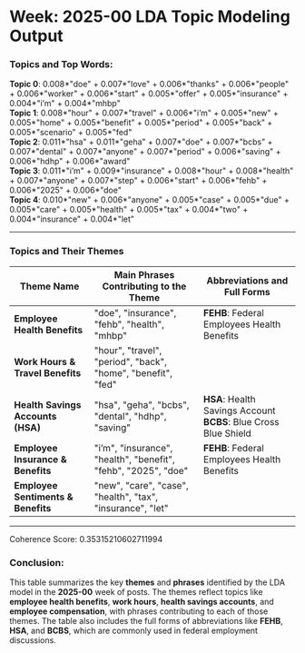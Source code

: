 # Week: 2025-00 LDA Topic Modeling Output

### Topics and Top Words:

**Topic 0**: 0.008*"doe" + 0.007*"love" + 0.006*"thanks" + 0.006*"people" + 0.006*"worker" + 0.006*"start" + 0.005*"offer" + 0.005*"insurance" + 0.004*"i’m" + 0.004*"mhbp"  
**Topic 1**: 0.008*"hour" + 0.007*"travel" + 0.006*"i’m" + 0.005*"new" + 0.005*"home" + 0.005*"benefit" + 0.005*"period" + 0.005*"back" + 0.005*"scenario" + 0.005*"fed"  
**Topic 2**: 0.011*"hsa" + 0.011*"geha" + 0.007*"doe" + 0.007*"bcbs" + 0.007*"dental" + 0.007*"anyone" + 0.007*"period" + 0.006*"saving" + 0.006*"hdhp" + 0.006*"award"  
**Topic 3**: 0.011*"i’m" + 0.009*"insurance" + 0.008*"hour" + 0.008*"health" + 0.007*"anyone" + 0.007*"step" + 0.006*"start" + 0.006*"fehb" + 0.006*"2025" + 0.006*"doe"  
**Topic 4**: 0.010*"new" + 0.006*"anyone" + 0.005*"case" + 0.005*"due" + 0.005*"care" + 0.005*"health" + 0.005*"tax" + 0.004*"two" + 0.004*"insurance" + 0.004*"let"  

---

### Topics and Their Themes

| **Theme Name**                         | **Main Phrases Contributing to the Theme**                                                      | **Abbreviations and Full Forms** |
|----------------------------------------|------------------------------------------------------------------------------------------------|----------------------------------|
| **Employee Health Benefits**           | "doe", "insurance", "fehb", "health", "mhbp"                                                    | **FEHB**: Federal Employees Health Benefits |
| **Work Hours & Travel Benefits**       | "hour", "travel", "period", "back", "home", "benefit", "fed"                                     |                                  |
| **Health Savings Accounts (HSA)**      | "hsa", "geha", "bcbs", "dental", "hdhp", "saving"                                                | **HSA**: Health Savings Account<br>**BCBS**: Blue Cross Blue Shield |
| **Employee Insurance & Benefits**      | "i’m", "insurance", "health", "benefit", "fehb", "2025", "doe"                                  | **FEHB**: Federal Employees Health Benefits |
| **Employee Sentiments & Benefits**     | "new", "care", "case", "health", "tax", "insurance", "let"                                       |                                  |

---

Coherence Score: 0.35315210602711994

### Conclusion:
This table summarizes the key **themes** and **phrases** identified by the LDA model in the **2025-00** week of posts. The themes reflect topics like **employee health benefits**, **work hours**, **health savings accounts**, and **employee compensation**, with phrases contributing to each of those themes. The table also includes the full forms of abbreviations like **FEHB**, **HSA**, and **BCBS**, which are commonly used in federal employment discussions.
